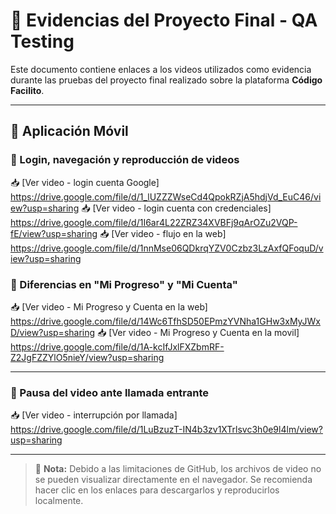 # 📁 Evidencias del Proyecto Final - QA Testing

Este documento contiene enlaces a los videos utilizados como evidencia durante las pruebas del proyecto final realizado sobre la plataforma **Código Facilito**.

---
## 📱 Aplicación Móvil

### 🔹 Login, navegación y reproducción de videos
📥 [Ver video - login cuenta Google] https://drive.google.com/file/d/1_lUZZZWseCd4QpokRZjA5hdjVd_EuC46/view?usp=sharing
📥 [Ver video - login cuenta con credenciales] https://drive.google.com/file/d/1I6ar4L22ZRZ34XVBFj9qArOZu2VQP-fE/view?usp=sharing
📥 [Ver video - flujo en la web] https://drive.google.com/file/d/1nnMse06QDkrqYZV0Czbz3LzAxfQFoquD/view?usp=sharing

### 🔹 Diferencias en "Mi Progreso" y "Mi Cuenta"
📥 [Ver video - Mi Progreso y Cuenta en la web] https://drive.google.com/file/d/14Wc6TfhSD50EPmzYVNha1GHw3xMyJWxD/view?usp=sharing
📥 [Ver video - Mi Progreso y Cuenta en la movil] https://drive.google.com/file/d/1A-kcIfJxlFXZbmRF-Z2JgFZZYlO5nieY/view?usp=sharing

---

### 🔹 Pausa del video ante llamada entrante
📥 [Ver video - interrupción por llamada] https://drive.google.com/file/d/1LuBzuzT-IN4b3zv1XTrlsvc3h0e9l4lm/view?usp=sharing

---


> 📝 **Nota:** Debido a las limitaciones de GitHub, los archivos de video no se pueden visualizar directamente en el navegador. Se recomienda hacer clic en los enlaces para descargarlos y reproducirlos localmente.

